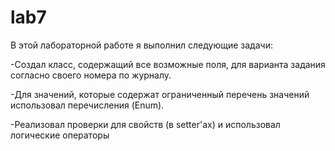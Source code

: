 # lab7
В этой лабораторной работе я выполнил следующие задачи:

-Создал класс, содержащий все возможные поля, для варианта задания согласно своего номера по журналу.

-Для значений, которые содержат ограниченный перечень значений использовал перечисления (Enum).

-Реализовал проверки для свойств (в setter'ах) и использовал логические операторы

